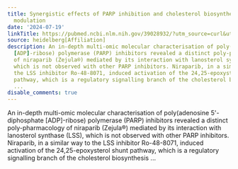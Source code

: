 ```yaml
---
title: Synergistic effects of PARP inhibition and cholesterol biosynthesis pathway
  modulation
date: '2024-07-19'
linkTitle: https://pubmed.ncbi.nlm.nih.gov/39028932/?utm_source=curl&utm_medium=rss&utm_campaign=pubmed-2&utm_content=1FakS-2QOkCT8HsMOQP1bCRQ4YzyumYOmxmF0moLsQ3dFB1E9V&fc=20220326224207&ff=20240720181350&v=2.18.0.post9+e462414
source: heidelberg[Affiliation]
description: An in-depth multi-omic molecular characterisation of poly(adenosine 5'-diphosphate
  [ADP]-ribose) polymerase (PARP) inhibitors revealed a distinct poly-pharmacology
  of niraparib (Zejula®) mediated by its interaction with lanosterol synthase (LSS),
  which is not observed with other PARP inhibitors. Niraparib, in a similar way to
  the LSS inhibitor Ro-48-8071, induced activation of the 24,25-epoxysterol shunt
  pathway, which is a regulatory signalling branch of the cholesterol biosynthesis
  ...
disable_comments: true
---
```

An in-depth multi-omic molecular characterisation of poly(adenosine 5'-diphosphate [ADP]-ribose) polymerase (PARP) inhibitors revealed a distinct poly-pharmacology of niraparib (Zejula®) mediated by its interaction with lanosterol synthase (LSS), which is not observed with other PARP inhibitors. Niraparib, in a similar way to the LSS inhibitor Ro-48-8071, induced activation of the 24,25-epoxysterol shunt pathway, which is a regulatory signalling branch of the cholesterol biosynthesis ...